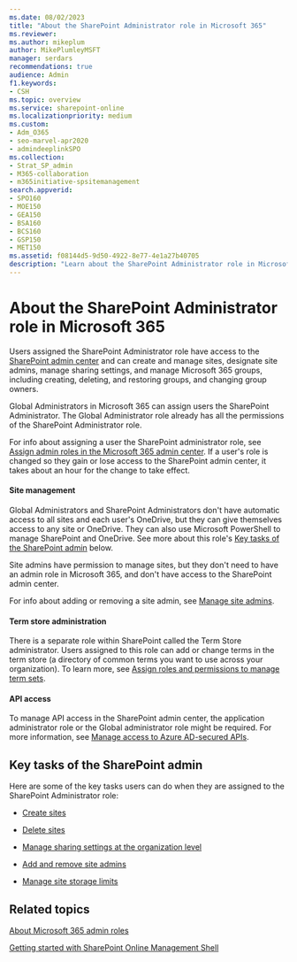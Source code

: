 ```yaml
---
ms.date: 08/02/2023
title: "About the SharePoint Administrator role in Microsoft 365"
ms.reviewer: 
ms.author: mikeplum
author: MikePlumleyMSFT
manager: serdars
recommendations: true
audience: Admin
f1.keywords:
- CSH
ms.topic: overview
ms.service: sharepoint-online
ms.localizationpriority: medium
ms.custom: 
- Adm_O365
- seo-marvel-apr2020
- admindeeplinkSPO
ms.collection:  
- Strat_SP_admin
- M365-collaboration
- m365initiative-spsitemanagement
search.appverid:
- SPO160
- MOE150
- GEA150
- BSA160
- BCS160
- GSP150
- MET150
ms.assetid: f08144d5-9d50-4922-8e77-4e1a27b40705
description: "Learn about the SharePoint Administrator role in Microsoft 365. SharePoint Administrators administer SharePoint and OneDrive in your organization."
---
```


# About the SharePoint Administrator role in Microsoft 365

Users assigned the SharePoint Administrator role have access to the <a href="https://go.microsoft.com/fwlink/?linkid=2185219" target="_blank">SharePoint admin center</a> and can create and manage sites, designate site admins, manage sharing settings, and manage Microsoft 365 groups, including creating, deleting, and restoring groups, and changing group owners.

Global Administrators in Microsoft 365 can assign users the SharePoint Administrator. The Global Administrator role already has all the permissions of the SharePoint Administrator role. 

For info about assigning a user the SharePoint administrator role, see [Assign admin roles in the Microsoft 365 admin center](/microsoft-365/admin/add-users/assign-admin-roles). If a user's role is changed so they gain or lose access to the SharePoint admin center, it takes about an hour for the change to take effect.

#### Site management

Global Administrators and SharePoint Administrators don't have automatic access to all sites and each user's OneDrive, but they can give themselves access to any site or OneDrive. They can also use Microsoft PowerShell to manage SharePoint and OneDrive. See more about this role's [Key tasks of the SharePoint admin](sharepoint-admin-role.md#BK_KeyTasks) below. 

Site admins have permission to manage sites, but they don't need to have an admin role in Microsoft 365, and don't have access to the SharePoint admin center.

For info about adding or removing a site admin, see [Manage site admins](manage-site-collection-administrators.md).

#### Term store administration

There is a separate role within SharePoint called the Term Store administrator. Users assigned to this role can add or change terms in the term store (a directory of common terms you want to use across your organization). To learn more, see [Assign roles and permissions to manage term sets](assign-roles-and-permissions-to-manage-term-sets.md).

#### API access

To manage API access in the SharePoint admin center, the application administrator role or the Global administrator role might be required. For more information, see [Manage access to Azure AD-secured APIs](api-access.md).

## Key tasks of the SharePoint admin
<a name="BK_KeyTasks"> </a>

Here are some of the key tasks users can do when they are assigned to the SharePoint Administrator role: 
  
- [Create sites](create-site-collection.md)
    
- [Delete sites](delete-site-collection.md)
    
- [Manage sharing settings at the organization level](turn-external-sharing-on-or-off.md)
    
- [Add and remove site admins](manage-site-collection-administrators.md)
    
- [Manage site storage limits](manage-site-collection-storage-limits.md)

    
  
## Related topics
<a name="BK_KeyTasks"> </a>

[About Microsoft 365 admin roles](/office365/admin/add-users/about-admin-roles)
  
[Getting started with SharePoint Online Management Shell](/powershell/sharepoint/sharepoint-online/connect-sharepoint-online)

